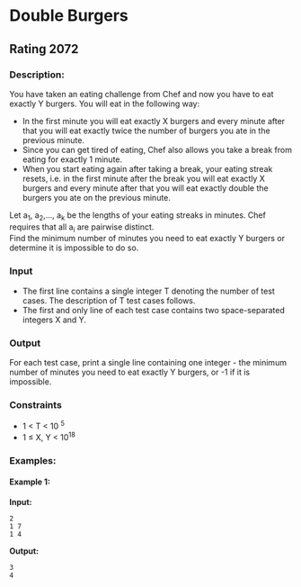 # Double Burgers
## Rating 2072
### Description:
You have taken an eating challenge from Chef and now you have to eat exactly Y burgers. You will eat in the following way: 
- In the first minute you will eat exactly X burgers and every minute after that you will eat exactly twice the number of burgers you ate in the previous minute. 
- Since you can get tired of eating, Chef also allows you take a break from eating for exactly 1 minute. 
- When you start eating again after taking a break, your eating streak resets, i.e. in the first minute after the break you will eat exactly X burgers and every minute after that you will eat exactly double the burgers you ate on the previous minute. 

Let a<sub>1</sub>, a<sub>2</sub>,..., a<sub>k</sub> be the lengths of your eating streaks in minutes. Chef requires that all a<sub>i</sub> are pairwise distinct.  
Find the minimum number of minutes you need to eat exactly Y burgers or determine it is impossible to do so. 
### Input 
- The first line contains a single integer T denoting the number of test cases. The description of T test cases follows. 
- The first and only line of each test case contains two space-separated integers X and Y. 
### Output 
For each test case, print a single line containing one integer - the minimum number of minutes you need to eat exactly Y burgers, or -1 if it is impossible. 
### Constraints 
- 1 < T < 10 <sup>5</sup> 
- 1 ≤ X, Y < 10<sup>18</sup>

### Examples:
#### Example 1:
**Input:**
```
2
1 7
1 4
```
**Output:**
```
3
4
```